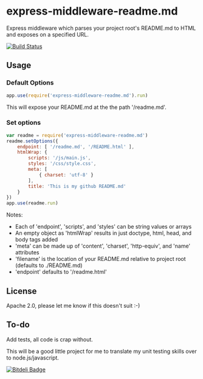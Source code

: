 # express-middleware-readme.md

Express middleware which parses your project root's README.md to HTML and exposes on a specified URL.

[![Build Status](https://secure.travis-ci.org/lloydwatkin/express-middleware-readme.md.png)](http://travis-ci.org/lloydwatkin/express-middleware-readme.md)

## Usage 

### Default Options 

```javaScript
app.use(require('express-middleware-readme.md').run)
```

This will expose your README.md at the the path '/readme.md'.

### Set options

```javaScript
var readme = require('express-middleware-readme.md')
readme.setOptions({
    endpoint: [ '/readme.md', '/README.html' ],
    htmlWrap: {
        scripts: '/js/main.js',
        styles: '/css/style.css',
        meta: [
            { charset: 'utf-8' }
        ],
        title: 'This is my github README.md'
    }
})
app.use(readme.run)
```

Notes: 

* Each of 'endpoint', 'scripts', and 'styles' can be string values or arrays
* An empty object as 'htmlWrap' results in just doctype, html, head, and body tags added
* 'meta' can be made up of 'content', 'charset', 'http-equiv', and 'name' attributes
* 'filename' is the location of your README.md relative to project root (defaults to ./README.md)
* 'endpoint' defaults to '/readme.html'

## License

Apache 2.0, please let me know if this doesn't suit :-)

## To-do

Add tests, all code is crap without.

This will be a good little project for me to translate my unit testing skills over to node.js/javascript.


[![Bitdeli Badge](https://d2weczhvl823v0.cloudfront.net/lloydwatkin/express-middleware-readme.md/trend.png)](https://bitdeli.com/free "Bitdeli Badge")


